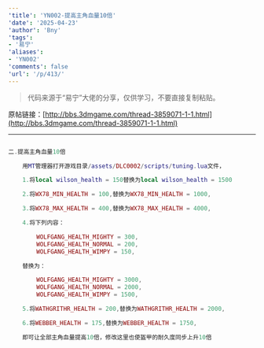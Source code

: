 ```yaml
---
'title': 'YN002-提高主角血量10倍'
'date': '2025-04-23'
'author': 'Bny'
'tags':
- '易宁'
'aliases':
- 'YN002'
'comments': false
'url': '/p/413/'
---
```


> 代码来源于“易宁”大佬的分享，仅供学习，不要直接复制粘贴。

原帖链接：[http://bbs.3dmgame.com/thread-3859071-1-1.html](http://bbs.3dmgame.com/thread-3859071-1-1.html)

---

```lua  

二.提高主角血量10倍

	用MT管理器打开游戏目录/assets/DLC0002/scripts/tuning.lua文件，

	1.将local wilson_health = 150替换为local wilson_health = 1500

	2.将WX78_MIN_HEALTH = 100,替换为WX78_MIN_HEALTH = 1000,

	3.将WX78_MAX_HEALTH = 400,替换为WX78_MAX_HEALTH = 4000,

	4.将下列内容：

		WOLFGANG_HEALTH_MIGHTY = 300,
		WOLFGANG_HEALTH_NORMAL = 200,
		WOLFGANG_HEALTH_WIMPY = 150,

	替换为：

		WOLFGANG_HEALTH_MIGHTY = 3000,
		WOLFGANG_HEALTH_NORMAL = 2000,
		WOLFGANG_HEALTH_WIMPY = 1500,

	5.将WATHGRITHR_HEALTH = 200,替换为WATHGRITHR_HEALTH = 2000,

	6.将WEBBER_HEALTH = 175,替换为WEBBER_HEALTH = 1750,

	即可让全部主角血量提高10倍，修改这里也使盔甲的耐久度同步上升10倍

```  

